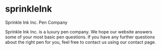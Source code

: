 # sprinkleInk
Sprinkle Ink Inc. Pen Company

Sprinkle Ink Inc. is a luxury pen company.  We hope our website answers some of your most basic pen questions. 
If you have any further questions about the right pen for you, feel free to contact us using our contact page. 

